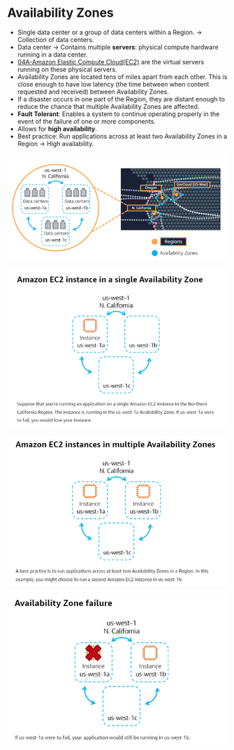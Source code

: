 # Availability Zones
- Single data center or a group of data centers within a Region. -> Collection of data centers.
- Data center -> Contains multiple **servers**: physical compute hardware running in a data center.
- [04A-Amazon Elastic Compute Cloud(EC2)](AWS/Cloud%20Practitioner%20(CLF-C02)/02-Compute%20in%20the%20Cloud/04A-Amazon%20Elastic%20Compute%20Cloud(EC2).md) are the virtual servers running on these physical servers.
- Availability Zones are located tens of miles apart from each other. This is close enough to have low latency (the time between when content requested and received) between Availability Zones. 
- If a disaster occurs in one part of the Region, they are distant enough to reduce the chance that multiple Availability Zones are affected.
- **Fault Tolerant**: Enables a system to continue operating properly in the event of the failure of one or more components.
- Allows for **high availability**.
- Best practice: Run applications across at least two Availability Zones in a Region -> High availability.

![availability_zones 1](../img/availability_zones%201.png)


![ec2-instance-availability_zone1](../img/ec2-instance-availability_zone1.png)

![ec2-instance-availability_zone1](../img/ec2-instance-availability_zone2.png)

![ec2-instance-availability_zone1](../img/ec2-instance-availability_zone3.png)